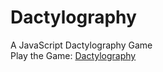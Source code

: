 # Dactylography
A JavaScript Dactylography Game
<br>
<span>Play the Game: </span><a href="https://abderrahmanebr.github.io/Dactylography/">Dactylography</a>
